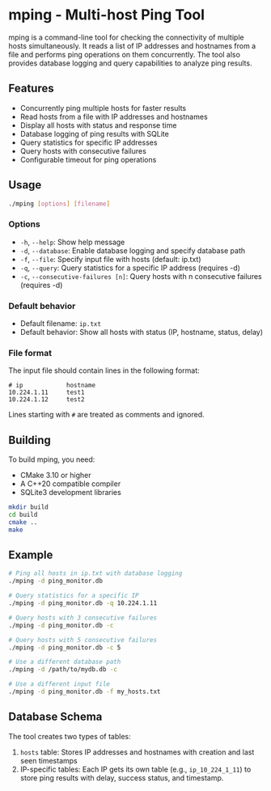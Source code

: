 # mping - Multi-host Ping Tool

mping is a command-line tool for checking the connectivity of multiple hosts simultaneously. It reads a list of IP addresses and hostnames from a file and performs ping operations on them concurrently. The tool also provides database logging and query capabilities to analyze ping results.

## Features

- Concurrently ping multiple hosts for faster results
- Read hosts from a file with IP addresses and hostnames
- Display all hosts with status and response time
- Database logging of ping results with SQLite
- Query statistics for specific IP addresses
- Query hosts with consecutive failures
- Configurable timeout for ping operations

## Usage

```bash
./mping [options] [filename]
```

### Options

- `-h`, `--help`: Show help message
- `-d`, `--database`: Enable database logging and specify database path
- `-f`, `--file`: Specify input file with hosts (default: ip.txt)
- `-q`, `--query`: Query statistics for a specific IP address (requires -d)
- `-c`, `--consecutive-failures [n]`: Query hosts with n consecutive failures (requires -d)

### Default behavior

- Default filename: `ip.txt`
- Default behavior: Show all hosts with status (IP, hostname, status, delay)

### File format

The input file should contain lines in the following format:

```
# ip            hostname
10.224.1.11     test1
10.224.1.12     test2
```

Lines starting with `#` are treated as comments and ignored.

## Building

To build mping, you need:

- CMake 3.10 or higher
- A C++20 compatible compiler
- SQLite3 development libraries

```bash
mkdir build
cd build
cmake ..
make
```

## Example

```bash
# Ping all hosts in ip.txt with database logging
./mping -d ping_monitor.db

# Query statistics for a specific IP
./mping -d ping_monitor.db -q 10.224.1.11

# Query hosts with 3 consecutive failures
./mping -d ping_monitor.db -c

# Query hosts with 5 consecutive failures
./mping -d ping_monitor.db -c 5

# Use a different database path
./mping -d /path/to/mydb.db -c

# Use a different input file
./mping -d ping_monitor.db -f my_hosts.txt
```

## Database Schema

The tool creates two types of tables:

1. `hosts` table: Stores IP addresses and hostnames with creation and last seen timestamps
2. IP-specific tables: Each IP gets its own table (e.g., `ip_10_224_1_11`) to store ping results with delay, success status, and timestamp.